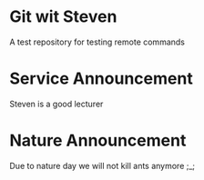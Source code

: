 # Git wit Steven
A test repository for testing remote commands
# Service Announcement
Steven is a good lecturer
# Nature Announcement
Due to nature day we will not kill ants anymore ;_;